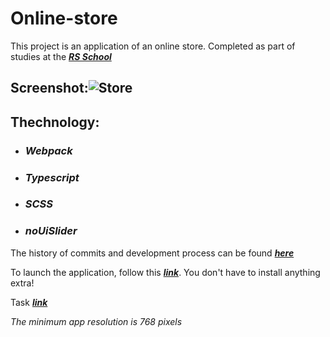 
# Online-store


This project is an application of an online store. Completed as part of studies at the ***[RS School](https://rs.school)***

## Screenshot:![Store](https://user-images.githubusercontent.com/96052707/200632672-85d73128-f1de-4216-9591-688e16695872.png)


## Thechnology:
* ### *Webpack*
* ### *Typescript*
* ### *SCSS*
* ### *noUiSlider*


The history of commits and development process can be found ***[here](https://github.com/Kornull/RS-School-tasks/tree/online-store)***

To launch the application, follow this ***[link](https://kornull.github.io/Online-store/store/)***. You don't have to install anything extra!

Task ***[link](https://github.com/rolling-scopes-school/tasks/blob/master/tasks/online-store/README.md)***

*The minimum app resolution is 768 pixels*
